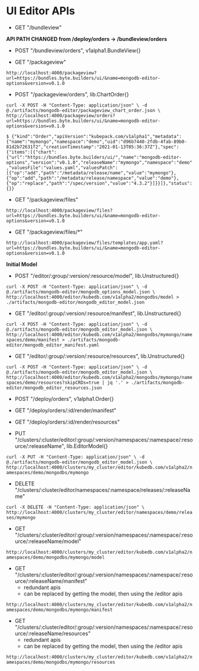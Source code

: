 # UI Editor APIs

- GET "/bundleview"

**API PATH CHANGED from /deploy/orders -> /bundleview/orders**

- POST "/bundleview/orders", v1alpha1.BundleView{}

- GET "/packageview"

`http://localhost:4000/packageview?url=https://bundles.byte.builders/ui/&name=mongodb-editor-options&version=v0.1.0`

- POST "/packageview/orders", lib.ChartOrder{}

`curl -X POST -H "Content-Type: application/json" \ -d @./artifacts/mongodb-editor/packageview_chart_order.json \ http://localhost:4000/packageview/orders?url=https://bundles.byte.builders/ui/&name=mongodb-editor-options&version=v0.1.0`

`$ {"kind":"Order","apiVersion":"kubepack.com/v1alpha1","metadata":{"name":"mymongo","namespace":"demo","uid":"d96b7440-2fdb-4fab-89b0-81d2b72631f2","creationTimestamp":"2021-01-13T05:36:37Z"},"spec":{"items":[{"chart":{"url":"https://bundles.byte.builders/ui/","name":"mongodb-editor-options","version":"v0.1.0","releaseName":"mymongo","namespace":"demo","valuesFile":"values.yaml","valuesPatch":[{"op":"add","path":"/metadata/release/name","value":"mymongo"},{"op":"add","path":"/metadata/release/namespace","value":"demo"},{"op":"replace","path":"/spec/version","value":"4.3.2"}]}}]},"status":{}}`

- GET "/packageview/files"

`http://localhost:4000/packageview/files?url=https://bundles.byte.builders/ui/&name=mongodb-editor-options&version=v0.1.0`

- GET "/packageview/files/\*"

`http://localhost:4000/packageview/files/templates/app.yaml?url=https://bundles.byte.builders/ui/&name=mongodb-editor-options&version=v0.1.0`

**Initial Model**

- POST "/editor/:group/:version/:resource/model", lib.Unstructured{}

`curl -X POST -H "Content-Type: application/json" \ -d @./artifacts/mongodb-editor/mongodb_options_model.json \ http://localhost:4000/editor/kubedb.com/v1alpha2/mongodbs/model > ./artifacts/mongodb-editor/mongodb_editor_model.json`

- GET "/editor/:group/:version/:resource/manifest", lib.Unstructured{}

`curl -X POST -H "Content-Type: application/json" \ -d @./artifacts/mongodb-editor/mongodb_editor_model.json \ http://localhost:4000/editor/kubedb.com/v1alpha2/mongodbs/mymongo/namespaces/demo/manifest > ./artifacts/mongodb-editor/mongodb_editor_manifest.yaml`

- GET "/editor/:group/:version/:resource/resources", lib.Unstructured{}

`curl -X POST -H "Content-Type: application/json" \ -d @./artifacts/mongodb-editor/mongodb_editor_model.json \ http://localhost:4000/editor/kubedb.com/v1alpha2/mongodbs/mymongo/namespaces/demo/resources?skipCRDs=true | jq '.' > ./artifacts/mongodb-editor/mongodb_editor_resources.json`

- POST "/deploy/orders", v1alpha1.Order{}

- GET "/deploy/orders/:id/render/manifest"

- GET "/deploy/orders/:id/render/resources"

- PUT "/clusters/:cluster/editor/:group/:version/namespaces/:namespace/:resource/:releaseName", lib.EditorModel{}

`curl -X PUT -H "Content-Type: application/json" \ -d @./artifacts/mongodb-editor/mongodb_editor_model.json \ http://localhost:4000/clusters/my_cluster/editor/kubedb.com/v1alpha2/namespaces/demo/mongodbs/mymongo`

- DELETE "/clusters/:cluster/editor/namespaces/:namespace/releases/:releaseName"

`curl -X DELETE -H "Content-Type: application/json" \ http://localhost:4000/clusters/my_cluster/editor/namespaces/demo/releases/mymongo`

- GET "/clusters/:cluster/editor/:group/:version/namespaces/:namespace/:resource/:releaseName/model"

`http://localhost:4000/clusters/my_cluster/editor/kubedb.com/v1alpha2/namespaces/demo/mongodbs/mymongo/model`

- GET "/clusters/:cluster/editor/:group/:version/namespaces/:namespace/:resource/:releaseName/manifest"
  - redundant apis
  - can be replaced by getting the model, then using the /editor apis

`http://localhost:4000/clusters/my_cluster/editor/kubedb.com/v1alpha2/namespaces/demo/mongodbs/mymongo/manifest`

- GET "/clusters/:cluster/editor/:group/:version/namespaces/:namespace/:resource/:releaseName/resources"
  - redundant apis
  - can be replaced by getting the model, then using the /editor apis

`http://localhost:4000/clusters/my_cluster/editor/kubedb.com/v1alpha2/namespaces/demo/mongodbs/mymongo/resources`
